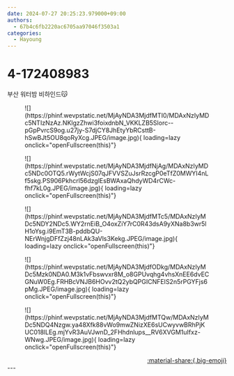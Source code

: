 ```yaml
---
date: 2024-07-27 20:25:23.979000+09:00
authors:
  - 67b4c6fb2220ac6705aa97046f3503a1
categories:
  - Hayoung
---
```


# 4-172408983

<div class="post-container" markdown="1">
<div class="content-container md-sidebar__scrollwrap" markdown="1">

부산 워터밤 비하인드😽
<figure markdown="1">
![](https://phinf.wevpstatic.net/MjAyNDA3MjdfMTI0/MDAxNzIyMDc5NTIzNzAz.NKlgzZhwi3foixdnbN_VKKLZB5Slorc--pGpPvrcS9og.u27jy-S7djCY8JhEtyYbRCsttB-hSwBJt5OU8qoRyXcg.JPEG/image.jpg){ loading=lazy onclick="openFullscreen(this)"}
</figure>

<figure markdown="1">
![](https://phinf.wevpstatic.net/MjAyNDA3MjdfNjAg/MDAxNzIyMDc5NDc0OTQ5.rWytWcjS07qJFVVSZuJsrRzcgP0eTfZ0MWYI4nLf5skg.PS906Pkhcrl56dzglEsBWAxaQhdyWD4rCWc-fhf7kL0g.JPEG/image.jpg){ loading=lazy onclick="openFullscreen(this)"}
</figure>

<figure markdown="1">
![](https://phinf.wevpstatic.net/MjAyNDA3MjdfMTc5/MDAxNzIyMDc5NDY2NDc5.WY2rnEiB_O4oxZiY7rC0R43dsA9yXNa8b3wr5lH1oYsg.i9EmT3B-pddbQU-NErWnjgDFfZzj48nLAk3aVls3Kekg.JPEG/image.jpg){ loading=lazy onclick="openFullscreen(this)"}
</figure>

<figure markdown="1">
![](https://phinf.wevpstatic.net/MjAyNDA3MjdfODkg/MDAxNzIyMDc5Mzk0NDA0.M3k1vFbswvxr8M_o8GPUvqhg4vhsXnEE6dvECGNuW0Eg.FRHBcVNJB6HOvv2tQ2ybQPGICNFEIS2n5rPGYFjs6pMg.JPEG/image.jpg){ loading=lazy onclick="openFullscreen(this)"}
</figure>

<figure markdown="1">
![](https://phinf.wevpstatic.net/MjAyNDA3MjdfMTQw/MDAxNzIyMDc5NDQ4Nzgw.ya48Xfk88vWo9mwZNizXE6sUCwyvwBRhPjKUC018lLEg.mjYvR3AuVJwnD_2FHhdnlups__RV6XVGM1uIfxz-WNwg.JPEG/image.jpg){ loading=lazy onclick="openFullscreen(this)"}
</figure>


</div>
</div>

<div style="text-align: right;" markdown="1">
<a href="https://weverse.io/fromis9/artist/4-172408983" style="text-align: right;">:material-share:{.big-emoji}</a>
</div>
---
